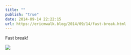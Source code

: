 ```yaml
---
title: ""
publish: "true"
date: 2014-09-14 22:22:15
url: https://ericmwalk.blog/2014/09/14/fast-break.html
---
```


Fast break!

![](https://ericmwalk.blog/uploads/2022/ecda365ba5.jpg)